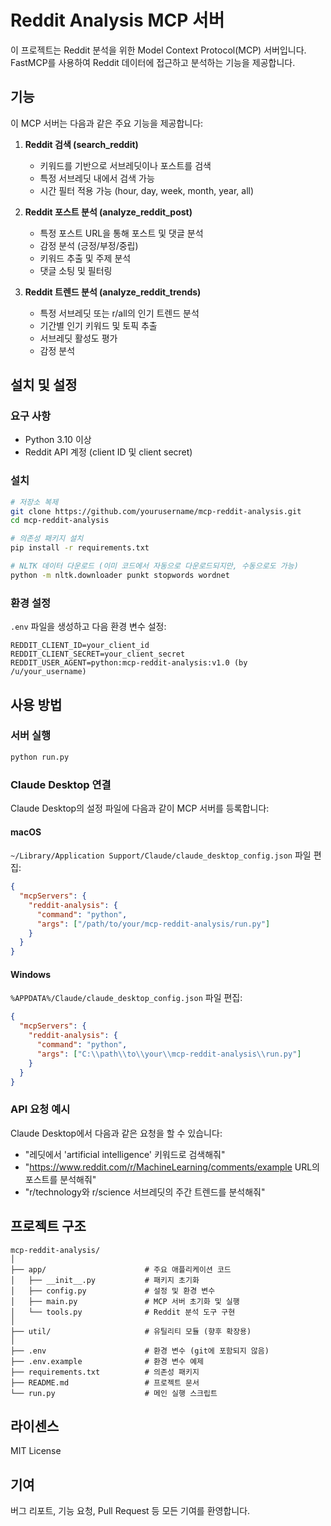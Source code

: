 # Reddit Analysis MCP 서버

이 프로젝트는 Reddit 분석을 위한 Model Context Protocol(MCP) 서버입니다. FastMCP를 사용하여 Reddit 데이터에 접근하고 분석하는 기능을 제공합니다.

## 기능

이 MCP 서버는 다음과 같은 주요 기능을 제공합니다:

1. **Reddit 검색 (search_reddit)**
   - 키워드를 기반으로 서브레딧이나 포스트를 검색
   - 특정 서브레딧 내에서 검색 가능
   - 시간 필터 적용 가능 (hour, day, week, month, year, all)

2. **Reddit 포스트 분석 (analyze_reddit_post)**
   - 특정 포스트 URL을 통해 포스트 및 댓글 분석
   - 감정 분석 (긍정/부정/중립)
   - 키워드 추출 및 주제 분석
   - 댓글 소팅 및 필터링

3. **Reddit 트렌드 분석 (analyze_reddit_trends)**
   - 특정 서브레딧 또는 r/all의 인기 트렌드 분석
   - 기간별 인기 키워드 및 토픽 추출
   - 서브레딧 활성도 평가
   - 감정 분석

## 설치 및 설정

### 요구 사항

- Python 3.10 이상
- Reddit API 계정 (client ID 및 client secret)

### 설치

```bash
# 저장소 복제
git clone https://github.com/yourusername/mcp-reddit-analysis.git
cd mcp-reddit-analysis

# 의존성 패키지 설치
pip install -r requirements.txt

# NLTK 데이터 다운로드 (이미 코드에서 자동으로 다운로드되지만, 수동으로도 가능)
python -m nltk.downloader punkt stopwords wordnet
```

### 환경 설정

`.env` 파일을 생성하고 다음 환경 변수 설정:

```
REDDIT_CLIENT_ID=your_client_id
REDDIT_CLIENT_SECRET=your_client_secret
REDDIT_USER_AGENT=python:mcp-reddit-analysis:v1.0 (by /u/your_username)
```

## 사용 방법

### 서버 실행

```bash
python run.py
```

### Claude Desktop 연결

Claude Desktop의 설정 파일에 다음과 같이 MCP 서버를 등록합니다:

#### macOS

`~/Library/Application Support/Claude/claude_desktop_config.json` 파일 편집:

```json
{
  "mcpServers": {
    "reddit-analysis": {
      "command": "python",
      "args": ["/path/to/your/mcp-reddit-analysis/run.py"]
    }
  }
}
```

#### Windows

`%APPDATA%/Claude/claude_desktop_config.json` 파일 편집:

```json
{
  "mcpServers": {
    "reddit-analysis": {
      "command": "python",
      "args": ["C:\\path\\to\\your\\mcp-reddit-analysis\\run.py"]
    }
  }
}
```

### API 요청 예시

Claude Desktop에서 다음과 같은 요청을 할 수 있습니다:

- "레딧에서 'artificial intelligence' 키워드로 검색해줘"
- "https://www.reddit.com/r/MachineLearning/comments/example URL의 포스트를 분석해줘"
- "r/technology와 r/science 서브레딧의 주간 트렌드를 분석해줘"

## 프로젝트 구조

```
mcp-reddit-analysis/
│
├── app/                      # 주요 애플리케이션 코드
│   ├── __init__.py           # 패키지 초기화
│   ├── config.py             # 설정 및 환경 변수
│   ├── main.py               # MCP 서버 초기화 및 실행
│   └── tools.py              # Reddit 분석 도구 구현
│
├── util/                     # 유틸리티 모듈 (향후 확장용)
│
├── .env                      # 환경 변수 (git에 포함되지 않음)
├── .env.example              # 환경 변수 예제
├── requirements.txt          # 의존성 패키지
├── README.md                 # 프로젝트 문서
└── run.py                    # 메인 실행 스크립트
```

## 라이센스

MIT License

## 기여

버그 리포트, 기능 요청, Pull Request 등 모든 기여를 환영합니다. 